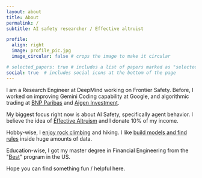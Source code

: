 ```yaml
---
layout: about
title: About
permalink: /
subtitle: AI safety researcher / Effective altruist 

profile:
  align: right
  image: profile_pic.jpg
  image_circular: false # crops the image to make it circular

# selected_papers: true # includes a list of papers marked as "selected={true}"
social: true  # includes social icons at the bottom of the page
---
```


I am a Research Engineer at DeepMind working on Frontier Safety. Before, I worked on improving Gemini Coding capability at Google, and algorithmic trading at [BNP Paribas](https://group.bnpparibas/en/) and [Aigen Investment](http://www.aigen-im.com/).

My biggest focus right now is about AI Safety, specifically agent behavior. I believe the idea of [Effective Altruism](https://80000hours.org/2020/08/misconceptions-effective-altruism/?utm_source=google&utm_medium=cpc&utm_campaign=80KMAR-EA/LTism&utm_content=145184936813&utm_term=effective%20altruism&gclid=CjwKCAjw5_GmBhBIEiwA5QSMxBaVik5xPNtCy6BxyqMy4EVvjN63iBJwNsi11v8uCi8sMDp82joXEhoCTsEQAvD_BwE) and I donate 10% of my income.

Hobby-wise, I [enjoy rock climbing](https://www.instagram.com/p/CVG0jDqJMqJ/?utm_source=ig_web_button_share_sheet) and hiking. I like [build models and find rules](https://www.kaggle.com/vincentwang25/Home) inside huge amounts of data.

Education-wise, I got my master degree in Financial Engineering from the "[Best](https://quantnet.com/mfe-programs-rankings/)" program in the US.

Hope you can find something fun / helpful here.